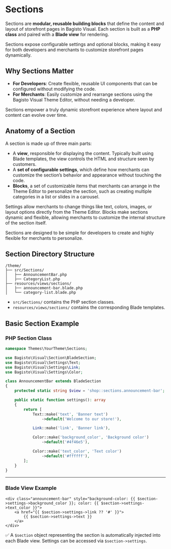 # Sections

Sections are **modular, reusable building blocks** that define the content and layout of storefront pages in Bagisto Visual.
Each section is built as a **PHP class** and paired with a **Blade view** for rendering.

Sections expose configurable settings and optional blocks, making it easy for both developers and merchants to customize storefront pages dynamically.

## Why Sections Matter

- **For Developers**: Create flexible, reusable UI components that can be configured without modifying the code.
- **For Merchants**: Easily customize and rearrange sections using the Bagisto Visual Theme Editor, without needing a developer.

Sections empower a truly dynamic storefront experience where layout and content can evolve over time.

## Anatomy of a Section

A section is made up of three main parts:

- A **view**, responsible for displaying the content. Typically built using Blade templates, the view controls the HTML and structure seen by customers.
- A **set of configurable settings**, which define how merchants can customize the section’s behavior and appearance without touching the code.
- **Blocks**, a set of customizable items that merchants can arrange in the Theme Editor to personalize the section, such as creating multiple categories in a list or slides in a carousel.

Settings allow merchants to change things like text, colors, images, or layout options directly from the Theme Editor. Blocks make sections dynamic and flexible, allowing merchants to customize the internal structure of the section itself.

Sections are designed to be simple for developers to create and highly flexible for merchants to personalize.

## Section Directory Structure

```plaintext
/theme/
├── src/Sections/
│   ├── AnnouncementBar.php
│   ├── CategoryList.php
├── resources/views/sections/
│   ├── announcement-bar.blade.php
│   └── category-list.blade.php
```

- `src/Sections/` contains the PHP section classes.
- `resources/views/sections/` contains the corresponding Blade templates.

## Basic Section Example

### PHP Section Class

```php
namespace Themes\YourTheme\Sections;

use Bagisto\Visual\Section\BladeSection;
use Bagisto\Visual\Settings\Text;
use Bagisto\Visual\Settings\Link;
use Bagisto\Visual\Settings\Color;

class AnnouncementBar extends BladeSection
{
    protected static string $view = 'shop::sections.announcement-bar';

    public static function settings(): array
    {
        return [
            Text::make('text', 'Banner text')
                ->default('Welcome to our store!'),

            Link::make('link', 'Banner link'),

            Color::make('background_color', 'Background color')
                ->default('#4f46e5'),

            Color::make('text_color', 'Text color')
                ->default('#ffffff'),
        ];
    }
}
```

---

### Blade View Example

```blade
<div class="announcement-bar" style="background-color: {{ $section->settings->background_color }}; color: {{ $section->settings->text_color }}">
    <a href="{{ $section->settings->link ?? '#' }}">
        {{ $section->settings->text }}
    </a>
</div>
```

✅ A `$section` object representing the section is automatically injected into each Blade view. Settings can be accessed via `$section->settings`.
